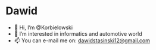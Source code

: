 # Dawid
- 👋 Hi, I’m @Korbielowski
- 👀 I’m interested in informatics and automotive world
- 📫 You can e-mail me on: dawidstasinski12@gmail.com

<!---
Korbielowski/Korbielowski is a ✨ special ✨ repository because its `README.md` (this file) appears on your GitHub profile.
You can click the Preview link to take a look at your changes.
--->
